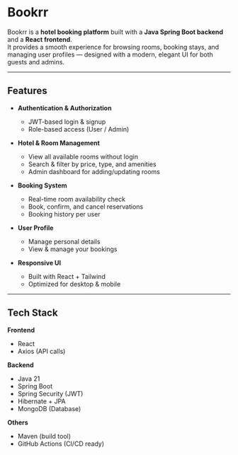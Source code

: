 # Bookrr

Bookrr is a **hotel booking platform** built with a **Java Spring Boot backend** and a **React frontend**.  
It provides a smooth experience for browsing rooms, booking stays, and managing user profiles — designed with a modern, elegant UI for both guests and admins.

---

## Features

-   **Authentication & Authorization**

    -   JWT-based login & signup
    -   Role-based access (User / Admin)

-   **Hotel & Room Management**

    -   View all available rooms without login
    -   Search & filter by price, type, and amenities
    -   Admin dashboard for adding/updating rooms

-   **Booking System**

    -   Real-time room availability check
    -   Book, confirm, and cancel reservations
    -   Booking history per user

-   **User Profile**

    -   Manage personal details
    -   View & manage your bookings

-   **Responsive UI**
    -   Built with React + Tailwind
    -   Optimized for desktop & mobile

---

## Tech Stack

**Frontend**

-   React
-   Axios (API calls)

**Backend**

-   Java 21
-   Spring Boot
-   Spring Security (JWT)
-   Hibernate + JPA
-   MongoDB (Database)

**Others**

-   Maven (build tool)
-   GitHub Actions (CI/CD ready)
